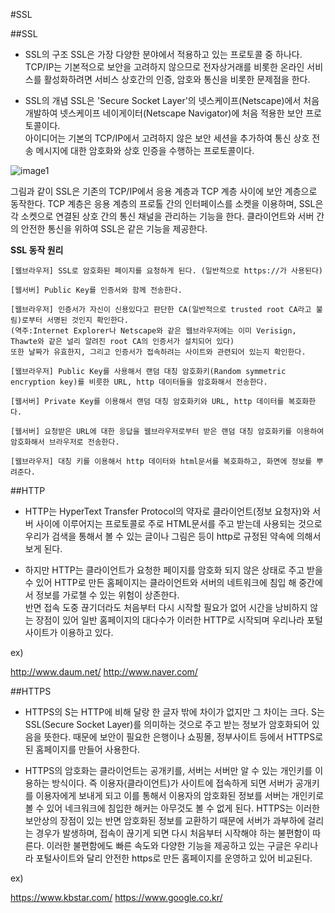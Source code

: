 #SSL

##SSL

* SSL의 구조 
	SSL은 가장 다양한 분야에서 적용하고 있는  프로토콜 중 하나다. TCP/IP는 기본적으로 보안을 고려하지 않으므로 전자상거래를 비롯한 
	온라인 서비스를 활성화하려면 서비스 상호간의 인증, 암호와 통신을 비롯한 문제점을  한다. 

* SSL의 개념 
	SSL은 'Secure Socket Layer'의  넷스케이프(Netscape)에서 처음 개발하여 넷스케이프 네이게이터(Netscape Navigator)에 처음 적용한 보안 프로토콜이다.  
	아이디어는 기본의 TCP/IP에서 고려하지 않은 보안 세션을 추가하여 통신 상호 전송 메시지에 대한 암호화와 상호 인증을 수행하는 프로토콜이다.

![image1](http://fs.textcube.com/blog/3/34749/attach/XXTSL0U1mW.jpg)

 그림과 같이 SSL은 기존의 TCP/IP에서 응용 계층과 TCP 계층 사이에  보안 계층으로 동작한다. 
TCP 계층은 응용 계층의 프로톨 간의 인터페이스를  소켓을 이용하며, SSL은 각 소켓으로 연결된 상호 간의 통신 채널을  관리하는 기능을 한다. 
클라이언트와 서버 간의 안전한 통신을 위하여 SSL은 같은 기능을 제공한다. 

**SSL 동작 원리**
	
	[웹브라우저] SSL로 암호화된 페이지를 요청하게 된다. (일반적으로 https://가 사용된다)

	[웹서버] Public Key를 인증서와 함께 전송한다.

	[웹브라우저] 인증서가 자신이 신용있다고 판단한 CA(일반적으로 trusted root CA라고 불림)로부터 서명된 것인지 확인한다. 
	(역주:Internet Explorer나 Netscape와 같은 웹브라우저에는 이미 Verisign, Thawte와 같은 널리 알려진 root CA의 인증서가 설치되어 있다) 
	또한 날짜가 유효한지, 그리고 인증서가 접속하려는 사이트와 관련되어 있는지 확인한다.

	[웹브라우저] Public Key를 사용해서 랜덤 대칭 암호화키(Random symmetric encryption key)를 비릇한 URL, http 데이터들을 암호화해서 전송한다.

	[웹서버] Private Key를 이용해서 랜덤 대칭 암호화키와 URL, http 데이터를 복호화한다.

	[웹서버] 요청받은 URL에 대한 응답을 웹브라우저로부터 받은 랜덤 대칭 암호화키를 이용하여 암호화해서 브라우저로 전송한다.

	[웹브라우저] 대칭 키를 이용해서 http 데이터와 html문서를 복호화하고, 화면에 정보를 뿌려준다.

##HTTP

- HTTP는 HyperText Transfer Protocol의 약자로 클라이언트(정보 요청자)와 서버 사이에 이루어지는 프로토콜로 
주로 HTML문서를 주고 받는데 사용되는 것으로 우리가 검색을 통해서 볼 수 있는 글이나 그림은 등이 http로 규정된 약속에 의해서 보게 된다.

- 하지만 HTTP는 클라이언트가 요청한 페이지를 암호화 되지 않은 상태로 주고 받을 수 있어 HTTP로 만든 홈페이지는 
클라이언트와 서버의 네트워크에 침입 해 중간에서 정보를 가로챌 수 있는 위험이 상존한다.  
반면 접속 도중 끊기더라도 처음부터 다시 시작할 필요가 없어 시간을 낭비하지 않는 장점이 있어 일반 홈페이지의 대다수가 이러한 HTTP로 시작되며 우리나라 포털사이트가 이용하고 있다.

ex)

http://www.daum.net/
http://www.naver.com/ 

##HTTPS

- HTTPS의 S는 HTTP에 비해 달랑 한 글자 밖에 차이가 없지만 그 차이는 크다. S는 SSL(Secure Socket Layer)를 의미하는 것으로 주고 받는 정보가 암호화되어 있음을 뜻한다. 
때문에 보안이 필요한 은행이나 쇼핑몰, 정부사이트 등에서 HTTPS로 된 홈페이지를 만들어 사용한다.

- HTTPS의 암호화는 클라이언트는 공개키를, 서버는 서버만 알 수 있는 개인키를 이용하는 방식이다. 
즉 이용자(클라이언트)가 사이트에 접속하게 되면 서버가 공개키를 이용자에게 보내게 되고 이를 통해서 이용자의 암호화된 정보를 서버는 개인키로 볼 수 있어 네크워크에 침입한 해커는 아무것도 볼 수 없게 된다.
HTTPS는 이러한 보안상의 장점이 있는 반면 암호화된 정보를 교환하기 때문에 서버가 과부하에 걸리는 경우가 발생하며, 
접속이 끊기게 되면 다시 처음부터 시작해야 하는 불편함이 따른다. 이러한 불편함에도 빠른 속도와 다양한 기능을 제공하고 있는 구글은 우리나라 포털사이트와 달리 안전한 https로 만든 홈페이지를 운영하고 있어 비교된다.

ex)

https://www.kbstar.com/
https://www.google.co.kr/